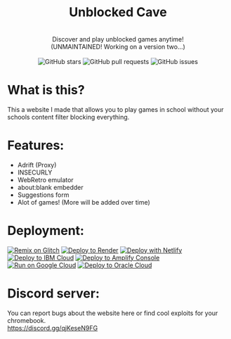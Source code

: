 <div align="center">
    <h1>Unblocked Cave</h1><br>
    Discover and play unblocked games anytime!<br>
    (UNMAINTAINED! Working on a version two...)<br><br>
    <img src="https://img.shields.io/github/stars/misterfonka/misterfonka.github.io" alt="GitHub stars">
    <img src="https://img.shields.io/github/issues-pr/misterfonka/misterfonka.github.io" alt="GitHub pull requests">
    <img src="https://img.shields.io/github/issues/misterfonka/misterfonka.github.io" alt="GitHub issues">
</div>

# What is this?
This a website I made that allows you to play games in school without your schools content filter blocking everything.

# Features:
- Adrift (Proxy)
- INSECURLY
- WebRetro emulator
- about:blank embedder
- Suggestions form
- Alot of games! (More will be added over time)

# Deployment:

[![Remix on Glitch](https://binbashbanana.github.io/deploy-buttons/buttons/remade/glitch.svg)](https://glitch.com/edit/#!/import/github/misterfonka/misterfonka.github.io)
[![Deploy to Render](https://binbashbanana.github.io/deploy-buttons/buttons/remade/render.svg)](https://render.com/deploy?repo=https://github.com/misterfonka/misterfonka.github.io)
[![Deploy with Netlify](https://binbashbanana.github.io/deploy-buttons/buttons/remade/netlify.svg)](https://app.netlify.com/start/deploy?repository=https://github.com/misterfonka/misterfonka.github.io)
[![Deploy to IBM Cloud](https://binbashbanana.github.io/deploy-buttons/buttons/remade/ibmcloud.svg)](https://cloud.ibm.com/devops/setup/deploy?repository=https://github.com/misterfonka/misterfonka.github.io)
[![Deploy to Amplify Console](https://binbashbanana.github.io/deploy-buttons/buttons/remade/amplifyconsole.svg)](https://console.aws.amazon.com/amplify/home#/deploy?repo=https://github.com/misterfonka/misterfonka.github.io)
[![Run on Google Cloud](https://binbashbanana.github.io/deploy-buttons/buttons/remade/googlecloud.svg)](https://deploy.cloud.run/?git_repo=https://github.com/misterfonka/misterfonka.github.io)
[![Deploy to Oracle Cloud](https://binbashbanana.github.io/deploy-buttons/buttons/remade/oraclecloud.svg)](https://cloud.oracle.com/resourcemanager/stacks/create?zipUrl=https://github.com/misterfonka/misterfonka.github.io/archive/refs/heads/main.zip)

# Discord server:
You can report bugs about the website here or find cool exploits for your chromebook.<br>
https://discord.gg/qjKeseN9FG
